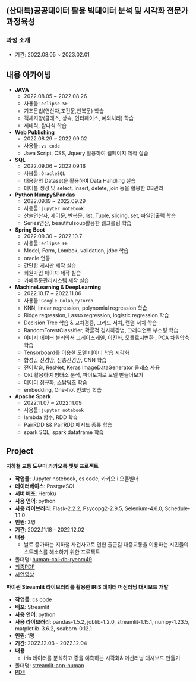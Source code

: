 ## (산대특)공공데이터 활용 빅데이터 분석 및 시각화 전문가 과정육성

### 과정 소개
  - 기간: 2022.08.05 ~ 2023.02.01


## 내용 아카이빙

  - __JAVA__
    - 2022.08.05 ~ 2022.08.26
    - 사용툴: `eclipse SE`
    - 기초문법(연산자,조건문,반복문) 학습
    - 객체지향(클래스, 상속, 인터페이스, 예외처리) 학습
    - 제네릭, 람다식 학습
  - __Web Publishing__
    - 2022.08.29 ~ 2022.09.02
    - 사용툴: `vs code`
    - Java Script, CSS, Jquery 활용하여 웹페이지 제작 실습
  - __SQL__
    - 2022.09.06 ~ 2022.09.16
    - 사용툴: `OracleSQL`
    - 대용량의 Dataset을 활용하여 Data Handling 실습
    - 테이블 생성 및 select, insert, delete, join 등을 활용한 DB관리
  - __Python Numpy&Pandas__
    - 2022.09.19 ~ 2022.09.29
    - 사용툴: `jupyter notebook`
    - 산술연산자, 제어문, 반복문, list, Tuple, slicing, set, 파일입출력 학습
    - Series연산, beautifulsoup활용한 웹크롤링 학습
  - __Spring Boot__
    - 2022.09.30 ~ 2022.10.7
    - 사용툴: `eclipse EE`
    - Model, Form, Lombok, validation, jdbc 학습
    - oracle 연동
    - 간단한 게시판 제작 실습
    - 회원가입 페이지 제작 실습
    - 카페주문관리시스템 제작 실습
  - __MachineLearning & DeepLearning__
    - 2022.10.17 ~ 2022.11.06
    - 사용툴: `Google Colab`,`PyTorch`
    - KNN, linear regression, polynomial regression 학습
    - Ridge regression, Lasso regression, logistic regression 학습
    - Decision Tree 학습 & 교차검증, 그리드 서치, 랜덤 서치 학습
    - RandomForestClassifier, 확률적 경사하강법, 그레디언트 부스팅 학습
    - 이미지 데이터 불러와서 그레이스케일, 이진화, 모폴로지변환 , PCA 차원압축 학습
    - Tensorboard를 이용한 모델 데이터 학습 시각화
    - 합성곱 신경망, 심층신경망, CNN 학습
    - 전이학습, ResNet, Keras ImageDataGenerator 클래스 사용
    - Okt 활용하여 형태소 분석, 파이토치로 모델 만들어보기 
    - 데이터 정규화, 스탑워즈 학습
    - embedding, One-hot 인코딩 학습
  - __Apache Spark__
    - 2022.11.07 ~ 2022.11.09
    - 사용툴: `jupyter notebook`
    - lambda 함수, RDD 학습
    - PairRDD && PairRDD 메서드 종류 학습
    - spark SQL, spark dataframe 학습

## Project

 **지하철 교통 도우미 카카오톡 챗봇 프로젝트**  
- **작업툴**: Jupyter notebook, cs code, 카카오 i 오픈빌더
- **데이터베이스**: PostgreSQL
- **서버 배포**: Heroku
- **사용 언어**: python
- **사용 라이브러리**: Flask-2.2.2, Psycopg2-2.9.5, Selenium-4.6.0, Schedule-1.1.0
- **인원**: 3명  
- **기간**: 2022.11.18 - 2022.12.02  
- **내용**
  - 날로 증가하는 지하철 사건사고로 인한 출근길 대중교통을 이용하는 시민들의 스트레스를 해소하기 위한 프로젝트
- 폴더명: [human-cal-db-ryeom49](https://github.com/ryeomyoung2/human-cal-db-ryeom49)
- [최종PDF](https://github.com/ryeomyoung2/human-cal-db-ryeom49/blob/main/%EC%A7%80%ED%95%98%EC%B2%A0%20%EA%B5%90%ED%86%B5%20%EB%8F%84%EC%9A%B0%EB%AF%B8%20%EC%B1%97%EB%B4%87%20%ED%94%84%EB%A1%9C%EC%A0%9D%ED%8A%B8.pdf)
- [시연영상](https://www.youtube.com/watch?v=TVT5QuFyewY&t=4s)

 **파이썬 Streamlit 라이브러리를 활용한 IRIS 데이터 머신러닝 대시보드 개발**  
- **작업툴**: cs code
- **배포**: Streamlit
- **사용 언어**: python
- **사용 라이브러리**: pandas-1.5.2, joblib-1.2.0, streamlit-1.15.1, numpy-1.23.5, matplotlib-3.6.2, seaborn-0.12.1
- **인원**: 1명  
- **기간**: 2022.12.03 - 2022.12.04 
- **내용**
  - iris 데이터를 분석하고 종을 예측하는 시각화& 머신러닝 대시보드 만들기
- 폴더명: [streamlit-app-human](https://github.com/ryeomyoung2/streamlit-app-human)
- [PDF](https://github.com/ryeomyoung2/human-cal-db-ryeom49/blob/main/%EC%A7%80%ED%95%98%EC%B2%A0%20%EA%B5%90%ED%86%B5%20%EB%8F%84%EC%9A%B0%EB%AF%B8%20%EC%B1%97%EB%B4%87%20%ED%94%84%EB%A1%9C%EC%A0%9D%ED%8A%B8.pdf) 